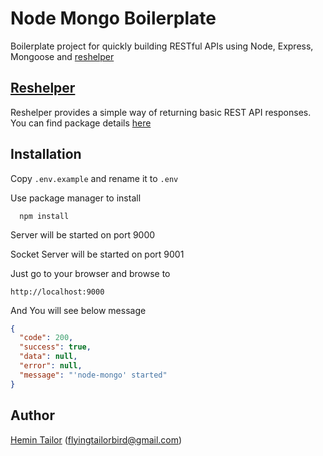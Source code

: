 # Node Mongo Boilerplate

Boilerplate project for quickly building RESTful APIs using Node, Express, Mongoose and [reshelper](https://www.npmjs.com/package/reshelper)

## [Reshelper](https://www.npmjs.com/package/reshelper)
Reshelper provides a simple way of returning basic REST API responses.
You can find package details [here](https://www.npmjs.com/package/reshelper)

## Installation

Copy `.env.example` and rename it to `.env`

Use package manager to install

```
  npm install
``` 

Server will be started on port 9000

Socket Server will be started on port 9001

Just go to your browser and browse to

```
http://localhost:9000
```
And You will see below message
```json
{
  "code": 200,
  "success": true,
  "data": null,
  "error": null,
  "message": "'node-mongo' started"
}
```

## Author

[Hemin Tailor](https://github.com/hemintailor) (flyingtailorbird@gmail.com)